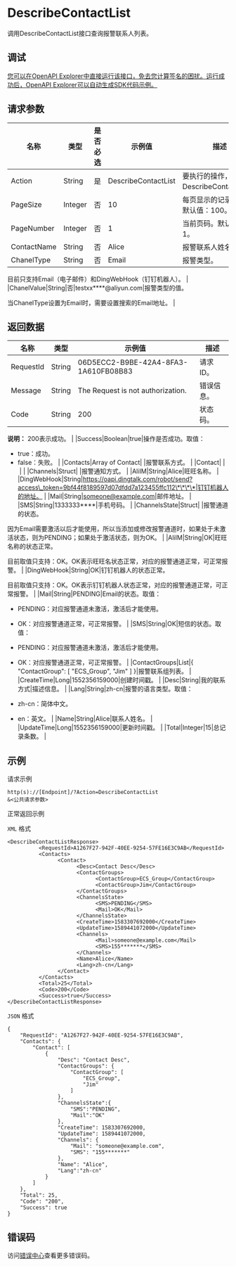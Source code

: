 # DescribeContactList

调用DescribeContactList接口查询报警联系人列表。

## 调试

[您可以在OpenAPI Explorer中直接运行该接口，免去您计算签名的困扰。运行成功后，OpenAPI Explorer可以自动生成SDK代码示例。](https://api.aliyun.com/#product=Cms&api=DescribeContactList&type=RPC&version=2019-01-01)

## 请求参数

|名称|类型|是否必选|示例值|描述|
|--|--|----|---|--|
|Action|String|是|DescribeContactList|要执行的操作，取值：DescribeContactList。 |
|PageSize|Integer|否|10|每页显示的记录条数。默认值：100。 |
|PageNumber|Integer|否|1|当前页码。默认值：1。 |
|ContactName|String|否|Alice|报警联系人姓名。 |
|ChanelType|String|否|Email|报警类型。

 目前只支持Email（电子邮件）和DingWebHook（钉钉机器人）。 |
|ChanelValue|String|否|testxx\*\*\*\*@aliyun.com|报警类型的值。

 当ChanelType设置为Email时，需要设置搜索的Email地址。 |

## 返回数据

|名称|类型|示例值|描述|
|--|--|---|--|
|RequestId|String|06D5ECC2-B9BE-42A4-8FA3-1A610FB08B83|请求ID。 |
|Message|String|The Request is not authorization.|错误信息。 |
|Code|String|200|状态码。

 **说明：** 200表示成功。 |
|Success|Boolean|true|操作是否成功。取值：

 -   true：成功。
-   false：失败。 |
|Contacts|Array of Contact| |报警联系方式。 |
|Contact| | | |
|Channels|Struct| |报警通知方式。 |
|AliIM|String|Alice|旺旺名称。 |
|DingWebHook|String|https://oapi.dingtalk.com/robot/send?access\_token=9bf44f8189597d07dfdd7a123455ffc112\*\*\*\*|钉钉机器人的地址。 |
|Mail|String|someone@example.com|邮件地址。 |
|SMS|String|1333333\*\*\*\*|手机号码。 |
|ChannelsState|Struct| |报警通道的状态。

 因为Email需要激活以后才能使用，所以当添加或修改报警通道时，如果处于未激活状态，则为PENDING；如果处于激活状态，则为OK。 |
|AliIM|String|OK|旺旺名称的状态正常。

 目前取值只支持：OK。OK表示旺旺名状态正常，对应的报警通道正常，可正常报警。 |
|DingWebHook|String|OK|钉钉机器人的状态正常。

 目前取值只支持：OK。OK表示钉钉机器人状态正常，对应的报警通道正常，可正常报警。 |
|Mail|String|PENDING|Email的状态。取值：

 -   PENDING：对应报警通道未激活，激活后才能使用。
-   OK：对应报警通道正常，可正常报警。 |
|SMS|String|OK|短信的状态。取值：

 -   PENDING：对应报警通道未激活，激活后才能使用。
-   OK：对应报警通道正常，可正常报警。 |
|ContactGroups|List|\{ "ContactGroup": \[ "ECS\_Group", "Jim" \] \}|报警联系组列表。 |
|CreateTime|Long|1552356159000|创建时间戳。 |
|Desc|String|我的联系方式|描述信息。 |
|Lang|String|zh-cn|报警的语言类型。取值：

 -   zh-cn：简体中文。
-   en：英文。 |
|Name|String|Alice|联系人姓名。 |
|UpdateTime|Long|1552356159000|更新时间戳。 |
|Total|Integer|15|总记录条数。 |

## 示例

请求示例

```
http(s)://[Endpoint]/?Action=DescribeContactList
&<公共请求参数>
```

正常返回示例

`XML` 格式

```
<DescribeContactListResponse>
		  <RequestId>A1267F27-942F-40EE-9254-57FE16E3C9AB</RequestId>
		  <Contacts>
			    <Contact>
				      <Desc>Contact Desc</Desc>
				      <ContactGroups>
					        <ContactGroup>ECS_Group</ContactGroup>
					        <ContactGroup>Jim</ContactGroup>
				      </ContactGroups>
				      <ChannelsState>
					        <SMS>PENDING</SMS>
					        <Mail>OK</Mail>
				      </ChannelsState>
				      <CreateTime>1583307692000</CreateTime>
				      <UpdateTime>1589441072000</UpdateTime>
				      <Channels>
					        <Mail>someone@example.com</Mail>
					        <SMS>155*******</SMS>
				      </Channels>
				      <Name>Alice</Name>
				      <Lang>zh-cn</Lang>
			    </Contact>
		  </Contacts>
		  <Total>25</Total>
		  <Code>200</Code>
		  <Success>true</Success>
</DescribeContactListResponse>
```

`JSON` 格式

```
{
	"RequestId": "A1267F27-942F-40EE-9254-57FE16E3C9AB",
	"Contacts": {
		"Contact": [
			{
				"Desc": "Contact Desc",
				"ContactGroups": {
					"ContactGroup": [
						"ECS_Group",
						"Jim"
					]
				},
                "ChannelsState":{
                    "SMS":"PENDING",
                    "Mail":"OK"
                },
				"CreateTime": 1583307692000,
				"UpdateTime": 1589441072000,
				"Channels": {
					"Mail": "someone@example.com",
					"SMS": "155*******"
				},
				"Name": "Alice",
				"Lang":"zh-cn"
			}
		]
	},
	"Total": 25,
	"Code": "200",
	"Success": true
}
```

## 错误码

访问[错误中心](https://error-center.alibabacloud.com/status/product/Cms)查看更多错误码。

